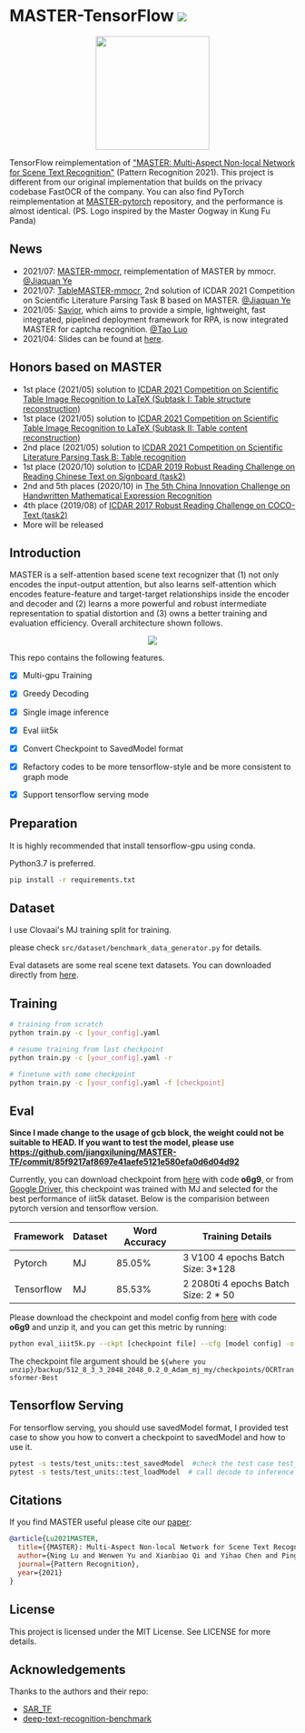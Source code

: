 # MASTER-TensorFlow ![](https://img.shields.io/badge/license-MIT-blue)

<div align=center>
<img src="https://github.com/wenwenyu/MASTER-pytorch/blob/main/assets/logo.jpeg" width="200" height="200" />
</div>


TensorFlow reimplementation of ["MASTER: Multi-Aspect Non-local Network for Scene Text Recognition"](https://arxiv.org/abs/1910.02562)
(Pattern Recognition 2021). This project is different from our original implementation that builds on the privacy codebase FastOCR of the company.
You can also find PyTorch reimplementation at [MASTER-pytorch](https://github.com/wenwenyu/MASTER-pytorch) repository,
and the performance is almost identical. (PS. Logo inspired by the Master Oogway in Kung Fu Panda)


## News
* 2021/07: [MASTER-mmocr](https://github.com/JiaquanYe/MASTER-mmocr), reimplementation of MASTER by mmocr. [@Jiaquan Ye](https://github.com/JiaquanYe)
* 2021/07: [TableMASTER-mmocr](https://github.com/JiaquanYe/TableMASTER-mmocr), 2nd solution of ICDAR 2021 Competition on Scientific Literature Parsing Task B based on MASTER. [@Jiaquan Ye](https://github.com/JiaquanYe)
* 2021/05: [Savior](https://github.com/novioleo/Savior), which aims to provide a simple, lightweight, fast integrated, pipelined deployment framework for RPA,
  is now integrated MASTER for captcha recognition. [@Tao Luo](https://github.com/novioleo)
* 2021/04: Slides can be found at [here](https://github.com/wenwenyu/MASTER-pytorch/blob/main/assets/MASTER.pdf).


## Honors based on MASTER
* 1st place (2021/05) solution to [ICDAR 2021 Competition on Scientific Table Image Recognition to LaTeX (Subtask I: Table structure reconstruction)](https://competitions.codalab.org/competitions/26979)
* 1st place (2021/05) solution to [ICDAR 2021 Competition on Scientific Table Image Recognition to LaTeX (Subtask II: Table content reconstruction)](https://competitions.codalab.org/competitions/26979)
* 2nd place (2021/05) solution to [ICDAR 2021 Competition on Scientific Literature Parsing Task B: Table recognition](https://icdar2021.org/program-2/competitions/competition-on-scientific-literature-parsing/)
* 1st place (2020/10) solution to [ICDAR 2019 Robust Reading Challenge on Reading Chinese Text on Signboard (task2)](https://rrc.cvc.uab.es/?ch=12&com=evaluation&task=2)
* 2nd and 5th places (2020/10) in [The 5th China Innovation Challenge on Handwritten Mathematical Expression Recognition](https://www.heywhale.com/home/competition/5f703ac023f41e002c3ed5e4/content/6)
* 4th place (2019/08) of [ICDAR 2017 Robust Reading Challenge on COCO-Text (task2)](https://rrc.cvc.uab.es/?ch=5&com=evaluation&task=2)
* More will be released


## Introduction
MASTER is a self-attention based scene text recognizer that (1) not only encodes the input-output attention,
but also learns self-attention which encodes feature-feature and target-target relationships inside the encoder
and decoder and (2) learns a more powerful and robust intermediate representation to spatial distortion and
(3) owns a better training and evaluation efficiency. Overall architecture shown follows.

<div align=center>
<img src="https://github.com/wenwenyu/MASTER-pytorch/blob/main/assets/overall.png" />
</div>
          
This repo contains the following features.

- [x] Multi-gpu Training
- [x] Greedy Decoding
- [x] Single image inference
- [x] Eval iiit5k
- [x] Convert Checkpoint to SavedModel format
- [x] Refactory codes to be more tensorflow-style and be more consistent to graph mode
- [x] Support tensorflow serving mode


## Preparation  
It is highly recommended that install tensorflow-gpu using conda.

Python3.7 is preferred.

```bash
pip install -r requirements.txt
```

## Dataset


I use Clovaai's MJ training split for training. 

please check `src/dataset/benchmark_data_generator.py` for details.

Eval datasets are some real scene text datasets. You can downloaded directly from [here](https://drive.google.com/drive/folders/1OG4ufr-kj2jFLmM4gyFEI0tMGYZrz8HI).


## Training

```bash
# training from scratch
python train.py -c [your_config].yaml

# resume training from last checkpoint
python train.py -c [your_config].yaml -r

# finetune with some checkpoint
python train.py -c [your_config].yaml -f [checkpoint]
```


## Eval

**Since I made change to the usage of gcb block, the weight could not be suitable to HEAD. If you want to test the model, please use https://github.com/jiangxiluning/MASTER-TF/commit/85f9217af8697e41aefe5121e580efa0d6d04d92**

Currently, you can download checkpoint from [here](https://pan.baidu.com/s/1ijpo8WRZHR-AyDclxQVDiw) with code **o6g9**, or from [Google Driver](https://drive.google.com/file/d/1gpfMvnQWZimogQLFM_teOwiLNz-ZEF02/view?usp=sharing), this checkpoint was trained with MJ and selected
for the best performance of iiit5k dataset. Below is the comparision between pytorch version and tensorflow version.

| Framework | Dataset | Word Accuracy | Training Details |
| --- | --- | --- | --- |
| Pytorch | MJ | 85.05% | 3 V100 4 epochs Batch Size: 3*128|
| Tensorflow | MJ | 85.53% | 2 2080ti 4 epochs Batch Size: 2 * 50 |



Please download the checkpoint and model config from [here](https://pan.baidu.com/s/1ijpo8WRZHR-AyDclxQVDiw) with code **o6g9** and unzip it, and you can get this metric by running:

```bash
python eval_iiit5k.py --ckpt [checkpoint file] --cfg [model config] -o [output dir] -i [iiit5k lmdb test dataset]
```
The checkpoint file argument should be `${where you unzip}/backup/512_8_3_3_2048_2048_0.2_0_Adam_mj_my/checkpoints/OCRTransformer-Best` 

## Tensorflow Serving

For tensorflow serving, you should use savedModel format, I provided test case to show you how to convert a checkpoint to savedModel and how to use it.

```bash
pytest -s tests/test_units::test_savedModel  #check the test case test_savedModel in tests/test_units
pytest -s tests/test_units::test_loadModel  # call decode to inference and get predicted transcript and logits out.
```


## Citations
If you find MASTER useful please cite our [paper](https://arxiv.org/abs/1910.02562):
```bibtex
@article{Lu2021MASTER,
  title={{MASTER}: Multi-Aspect Non-local Network for Scene Text Recognition},
  author={Ning Lu and Wenwen Yu and Xianbiao Qi and Yihao Chen and Ping Gong and Rong Xiao and Xiang Bai},
  journal={Pattern Recognition},
  year={2021}
}
```


## License
This project is licensed under the MIT License. See LICENSE for more details.

## Acknowledgements

Thanks to the authors and their repo:
 - [SAR_TF](https://github.com/Pay20Y/SAR_TF)
 - [deep-text-recognition-benchmark](https://github.com/clovaai/deep-text-recognition-benchmark)
